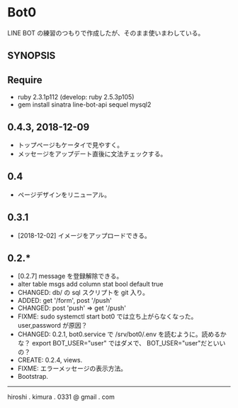 # Bot0

LINE BOT の練習のつもりで作成したが、そのまま使いまわしている。

## SYNOPSIS

## Require

* ruby 2.3.1p112 (develop: ruby 2.5.3p105)
* gem install sinatra line-bot-api sequel mysql2

## 0.4.3, 2018-12-09

* トップページもケータイで見やすく。
* メッセージをアップデート直後に文法チェックする。

## 0.4

* ページデザインをリニューアル。

## 0.3.1

* [2018-12-02] イメージをアップロードできる。

## 0.2.*

* [0.2.7] message を登録解除できる。
* alter table msgs add column stat bool default true
* CHANGED: db/ の sql スクリプトを git 入り。
* ADDED: get '/form', post '/push'
* CHANGED: post 'push' => get '/push'
* FIXME: sudo systemctl start bot0 では立ち上がらなくなった。user,password が原因？
* CHANGED: 0.2.1, bot0.service で /srv/bot0/.env を読むように。読めるかな？
  export BOT_USER="user" ではダメで、
  BOT_USER="user"だといいの？
* CREATE: 0.2.4, views.
* FIXME: エラーメッセージの表示方法。
* Bootstrap.


---
hiroshi . kimura . 0331 @ gmail . com


